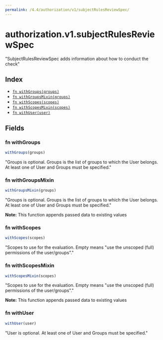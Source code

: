 ```yaml
---
permalink: /4.4/authorization/v1/subjectRulesReviewSpec/
---
```


# authorization.v1.subjectRulesReviewSpec

"SubjectRulesReviewSpec adds information about how to conduct the check"

## Index

* [`fn withGroups(groups)`](#fn-withgroups)
* [`fn withGroupsMixin(groups)`](#fn-withgroupsmixin)
* [`fn withScopes(scopes)`](#fn-withscopes)
* [`fn withScopesMixin(scopes)`](#fn-withscopesmixin)
* [`fn withUser(user)`](#fn-withuser)

## Fields

### fn withGroups

```ts
withGroups(groups)
```

"Groups is optional.  Groups is the list of groups to which the User belongs.  At least one of User and Groups must be specified."

### fn withGroupsMixin

```ts
withGroupsMixin(groups)
```

"Groups is optional.  Groups is the list of groups to which the User belongs.  At least one of User and Groups must be specified."

**Note:** This function appends passed data to existing values

### fn withScopes

```ts
withScopes(scopes)
```

"Scopes to use for the evaluation.  Empty means \"use the unscoped (full) permissions of the user/groups\"."

### fn withScopesMixin

```ts
withScopesMixin(scopes)
```

"Scopes to use for the evaluation.  Empty means \"use the unscoped (full) permissions of the user/groups\"."

**Note:** This function appends passed data to existing values

### fn withUser

```ts
withUser(user)
```

"User is optional.  At least one of User and Groups must be specified."